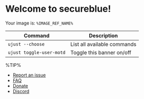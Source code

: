 # Welcome to secureblue!
Your image is: `%IMAGE_REF_NAME%`

| Command | Description |
| ------- | ----------- |
| `ujust --choose`  | List all available commands |
| `ujust toggle-user-motd` | Toggle this banner on/off |

%TIP%

- [Report an issue](https://github.com/secureblue/secureblue/issues)
- [FAQ](https://github.com/secureblue/secureblue/blob/live/docs/FAQ.md)
- [Donate](https://github.com/secureblue/secureblue/blob/live/docs/DONATE.md)
- [Discord](https://discord.gg/qMTv5cKfbF)
